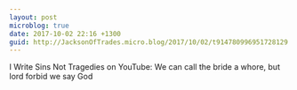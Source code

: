 ```yaml
---
layout: post
microblog: true
date: 2017-10-02 22:16 +1300
guid: http://JacksonOfTrades.micro.blog/2017/10/02/t914780996951728129.html
---
```

I Write Sins Not Tragedies on YouTube: We can call the bride a whore, but lord forbid we say God
